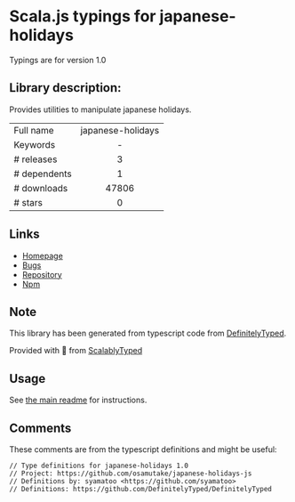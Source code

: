 
# Scala.js typings for japanese-holidays

Typings are for version 1.0

## Library description:
Provides utilities to manipulate japanese holidays.

|                    |                 |
| ------------------ | :-------------: |
| Full name          | japanese-holidays |
| Keywords           | - |
| # releases         | 3 |
| # dependents       | 1 |
| # downloads        | 47806 |
| # stars            | 0 |

## Links
- [Homepage](https://github.com/osamutake/japanese-holidays-js)
- [Bugs](https://github.com/osamutake/japanese-holidays-js/issues)
- [Repository](https://github.com/osamutake/japanese-holidays-js)
- [Npm](https://www.npmjs.com/package/japanese-holidays)
    


## Note
This library has been generated from typescript code from [DefinitelyTyped](https://definitelytyped.org).

Provided with :purple_heart: from [ScalablyTyped](https://github.com/oyvindberg/ScalablyTyped)

## Usage
See [the main readme](../../readme.md) for instructions.

## Comments

These comments are from the typescript definitions and might be useful:
```
// Type definitions for japanese-holidays 1.0
// Project: https://github.com/osamutake/japanese-holidays-js
// Definitions by: syamatoo <https://github.com/syamatoo>
// Definitions: https://github.com/DefinitelyTyped/DefinitelyTyped

```

